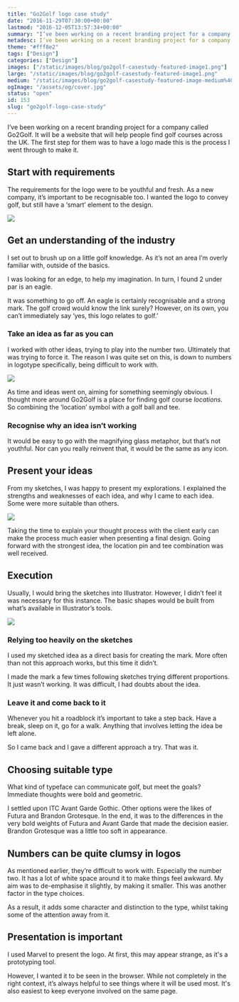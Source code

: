 ```yaml
---
title: "Go2Golf logo case study"
date: "2016-11-29T07:30:00+00:00"
lastmod: "2016-12-05T13:57:34+00:00"
summary: "I’ve been working on a recent branding project for a company called Go 2 Golf. It will be a website that will help people find golf courses across the UK. The first step for them was to have a logo made, this is the process I went through to make it."
metadesc: I’ve been working on a recent branding project for a company called Go 2 Golf. It will be a website that will help people find golf courses across the UK."
theme: "#fff8e2"
tags: ["Design"]
categories: ["Design"]
images: ["/static/images/blog/go2golf-casestudy-featured-image1.png"]
large: "/static/images/blog/go2golf-casestudy-featured-image1.png"
medium: "/static/images/blog/go2golf-casestudy-featured-image-medium%402x.png"
ogImage: "/assets/og/cover.jpg"
status: "open"
id: 153
slug: "go2golf-logo-case-study"
---
```


I’ve been working on a recent branding project for a company called Go2Golf. It will be a website that will help people find golf courses across the UK. The first step for them was to have a logo made this is the process I went through to make it. 

## Start with requirements
The requirements for the logo were to be youthful and fresh. As a new company, it’s important to be recognisable too. I wanted the logo to convey golf, but still have a ‘smart’ element to the design.

<Image src="/static/images/blog/go2golf-casestudy-logo.png" width={738} height={492} />

## Get an understanding of the industry
I set out to brush up on a little golf knowledge. As it’s not an area I’m overly familiar with, outside of the basics. 

I was looking for an edge, to help my imagination. In turn, I found 2 under par is an eagle. 

It was something to go off. An eagle is certainly recognisable and a strong mark. The golf crowd would know the link surely? However, on its own, you can’t immediately say ‘yes, this logo relates to golf.’

### Take an idea as far as you can
I worked with other ideas, trying to play into the number two. Ultimately that was trying to force it. The reason I was quite set on this, is down to numbers in logotype specifically, being difficult to work with.

<Image src="/static/images/blog/go2golf-casestudy-sketches-1@2x.jpg" width={738} height={492} />

As time and ideas went on, aiming for something seemingly obvious. I thought more around Go2Golf is a place for finding golf course *locations*. So combining the ‘location’ symbol with a golf ball and tee. 

### Recognise why an idea isn’t working
It would be easy to go with the magnifying glass metaphor, but that’s not youthful. Nor can you really reinvent that, it would be the same as any icon.

## Present your ideas
From my sketches, I was happy to present my explorations. I explained the strengths and weaknesses of each idea, and why I came to each idea. Some were more suitable than others.

<Image src="/static/images/blog/go2golf-casestudy-sketches-2@2x.jpg" width={738} height={492} />

Taking the time to explain your thought process with the client early can make the process much easier when presenting a final design. Going forward with the strongest idea, the location pin and tee combination was well received. 

## Execution
Usually, I would bring the sketches into Illustrator. However, I didn’t feel it was necessary for this instance. The basic shapes would be built from what’s available in Illustrator’s tools. 

<Image src="/static/images/blog/go2golf-casestudy-progress.png" width={738} height={492} />

### Relying too heavily on the sketches
I used my sketched idea as a direct basis for creating the mark. More often than not this approach works, but this time it didn’t. 

I made the mark a few times following sketches trying different proportions. It just wasn’t working. It was difficult, I had doubts about the idea. 

### Leave it and come back to it
Whenever you hit a roadblock it’s important to take a step back. Have a break, sleep on it, go for a walk. Anything that involves letting the idea be left alone. 

So I came back and I gave a different approach a try. That was it. 

## Choosing suitable type
What kind of typeface can communicate golf, but meet the goals? Immediate thoughts were bold and geometric.

I settled upon ITC Avant Garde Gothic. Other options were the likes of Futura and Brandon Grotesque. In the end, it was to the differences in the very bold weights of Futura and Avant Garde that made the decision easier. Brandon Grotesque was a little too soft in appearance.

## Numbers can be quite clumsy in logos 
As mentioned earlier, they’re difficult to work with. Especially the number two. It has a lot of white space around it to make things feel awkward. My aim was to de-emphasise it slightly, by making it smaller. This was another factor in the type choices.

As a result, it adds some character and distinction to the type, whilst taking some of the attention away from it.

## Presentation is important
I used Marvel to present the logo. At first, this may appear strange, as it's a prototyping tool.

However, I wanted it to be seen in the browser. While not completely in the right context, it’s always helpful to see things where it will be used most. It's also easiest to keep everyone involved on the same page.